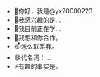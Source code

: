 - 👋你好，我是@yx20080223
- 👀我感兴趣的是...
- 🌱我目前正在学...
- 💞️我想和你合作。
- 📫怎么联系我。
- 😄代名词：…
- ⚡有趣的事实是。

<!---
yx20080223是一个✨特殊的✨存储库，因为它的'阅读全文此文件）出现在您的GitHub配置文件上。
您可以单击预览链接查看所做的更改。
--->
